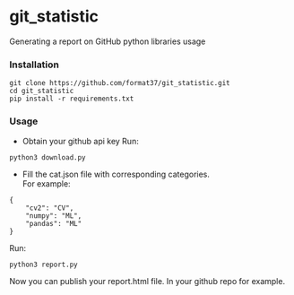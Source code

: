 # git_statistic
Generating a report on GitHub python libraries usage
### Installation
```
git clone https://github.com/format37/git_statistic.git
cd git_statistic
pip install -r requirements.txt
```
### Usage
* Obtain your github api key
Run:
```
python3 download.py
```
* Fill the cat.json file with corresponding categories.  
For example:
```
{
    "cv2": "CV",
    "numpy": "ML",
    "pandas": "ML"
}
```
Run:
```
python3 report.py
```
Now you can publish your report.html file. In your github repo for example.
